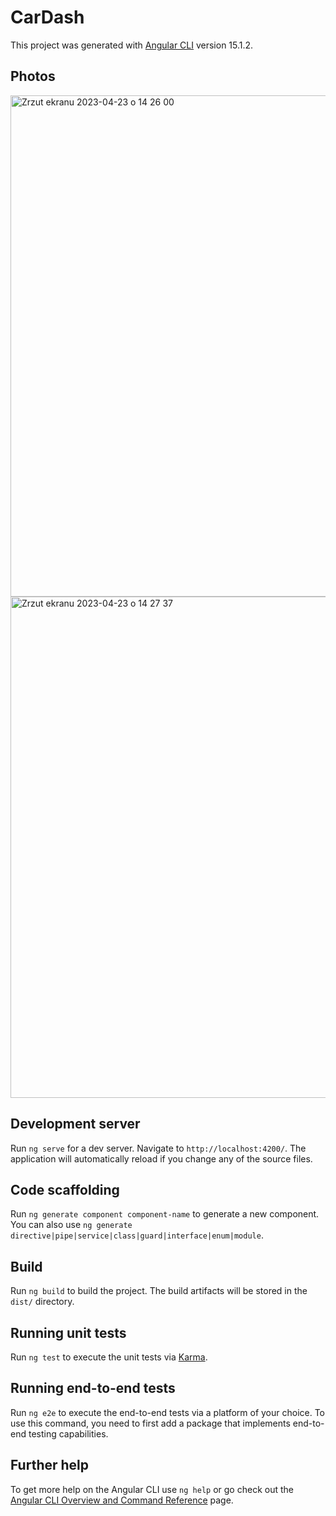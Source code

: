 # CarDash

This project was generated with [Angular CLI](https://github.com/angular/angular-cli) version 15.1.2.

## Photos

<img width="802" alt="Zrzut ekranu 2023-04-23 o 14 26 00" src="https://user-images.githubusercontent.com/62337671/233839737-5bba859b-42d0-4d6b-b434-bfa8aa8a480f.png">
<img width="802" alt="Zrzut ekranu 2023-04-23 o 14 27 37" src="https://user-images.githubusercontent.com/62337671/233839805-2cd6d2c6-e548-4312-95cc-3b5b3b183606.png">

## Development server

Run `ng serve` for a dev server. Navigate to `http://localhost:4200/`. The application will automatically reload if you change any of the source files.

## Code scaffolding

Run `ng generate component component-name` to generate a new component. You can also use `ng generate directive|pipe|service|class|guard|interface|enum|module`.

## Build

Run `ng build` to build the project. The build artifacts will be stored in the `dist/` directory.

## Running unit tests

Run `ng test` to execute the unit tests via [Karma](https://karma-runner.github.io).

## Running end-to-end tests

Run `ng e2e` to execute the end-to-end tests via a platform of your choice. To use this command, you need to first add a package that implements end-to-end testing capabilities.

## Further help

To get more help on the Angular CLI use `ng help` or go check out the [Angular CLI Overview and Command Reference](https://angular.io/cli) page.
